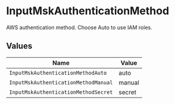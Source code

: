 # InputMskAuthenticationMethod

AWS authentication method. Choose Auto to use IAM roles.


## Values

| Name                                 | Value                                |
| ------------------------------------ | ------------------------------------ |
| `InputMskAuthenticationMethodAuto`   | auto                                 |
| `InputMskAuthenticationMethodManual` | manual                               |
| `InputMskAuthenticationMethodSecret` | secret                               |